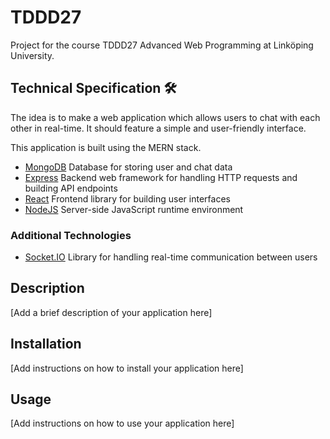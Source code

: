 # TDDD27
Project for the course TDDD27 Advanced Web Programming at Linköping University.

## Technical Specification 🛠️

The idea is to make a web application which allows users to chat with each other in real-time.
It should feature a simple and user-friendly interface.

This application is built using the MERN stack.
- [MongoDB](http://mongodb.com/)
Database for storing user and chat data
- [Express](https://expressjs.com/)
Backend web framework for handling HTTP requests and building API endpoints
- [React](https://react.dev/)
Frontend library for building user interfaces
- [NodeJS](https://nodejs.org/en)
Server-side JavaScript runtime environment

### Additional Technologies
- [Socket.IO](https://socket.io/)
Library for handling real-time communication between users


## Description

[Add a brief description of your application here]

## Installation

[Add instructions on how to install your application here]

## Usage

[Add instructions on how to use your application here]
